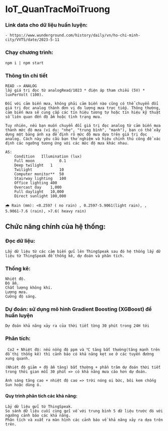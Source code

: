 # IoT_QuanTracMoiTruong

### Link data cho dữ liệu huấn luyện: 
    - https://www.wunderground.com/history/daily/vn/ho-chi-minh-city/VVTS/date/2023-5-11

### Chạy chương trình:

	npm i | npm start

### Thông tin chi tiết
    READ -> ANALOG
    lấy giá trị đọc từ analogRead/1023 * điện áp tham chiếu (5V) * luxPerVolt (100).

    Đối với cảm biến mưa, không phải cảm biến nào cũng có thể chuyển đổi giá trị đọc analog thành đơn vị đo lượng mưa trực tiếp. Thông thường, cảm biến mưa sẽ cung cấp các tín hiệu tương tự hoặc tín hiệu kỹ thuật số liên quan đến độ ẩm hoặc tình trạng mưa.

    Tuy nhiên, nếu bạn muốn chuyển đổi giá trị đọc analog từ cảm biến mưa thành mức độ mưa (ví dụ: "nhẹ", "trung bình", "mạnh"), bạn có thể xây dựng một bảng ánh xạ để định rõ mức độ mưa dựa trên giá trị đọc analog. Cách này yêu cầu bạn thử nghiệm và hiệu chỉnh thủ công để xác định các ngưỡng tương ứng với các mức độ mưa khác nhau.

    AS: 
        Condition	Illumination (lux)	
        Full moon	        0.1
        Deep twilight	1
        Twilight	        10
        Computer monitor**	50
        Stairway lighting	100
        Office lighting	400
        Overcast day	1,000
        Full daylight	10,000
        Direct sunlight	100,000

    🌧️ Rain (mm): <0.2597 ( no rain) , 0.2597-5.9061(light rain), , 5.9061-7.6 (rain), >7.6( heavy rain)

## Chức năng chính của hệ thống:
### Đọc dữ liệu:
    Lấy dữ liệu từ các cảm biến gửi lên ThingSpeak sau đó hệ thống lấy dữ liệu từ ThingSpeak để thống kê, dự đoán và phân tích.
### Thống kê:
    Nhiệt độ.
    Độ ẩm.
    Chất lượng không khí.
    Lượng mưa.
    Cường độ sáng.
### Dự đoán: sử dụng mô hình Gradient Boosting (XGBoost) để huấn luyện
    Dự đoán khả năng xảy ra của thời tiết từng 30 phút trong 24H tới
### Phân tích: 
     Co2 + Nhiệt độ: nếu nồng độ ppm và ℃ tăng bất thường(tăng mạnh trên đồ thị thống kê) thì cảnh báo có khả năng kẹt xe ở các tuyến đường xung quanh.

    (Nhiệt độ giảm + độ ẩm tăng) bất thường + phần trăm dự đoán thời tiết trong thời gian mỗi 30 phút => có khả năng mưa cáo hơn dự đoán.

    Ánh sáng tăng cao + nhiệt độ cao => trời nóng oi bức, bôi kem chống Sun hoặc dùng ô.

#### Quy trình phân tích các khả năng:
    Lấy dữ liệu gửi từ ThingSpeak.
    So sánh dữ liệu cuối cùng gửi về với trung bình 5 dữ liệu trước đó với ngưỡng cảnh báo các khả năng.
    Phân tích và xuất ra màn hình các cảnh báo về khả năng xảy ra dựa trên trên.
